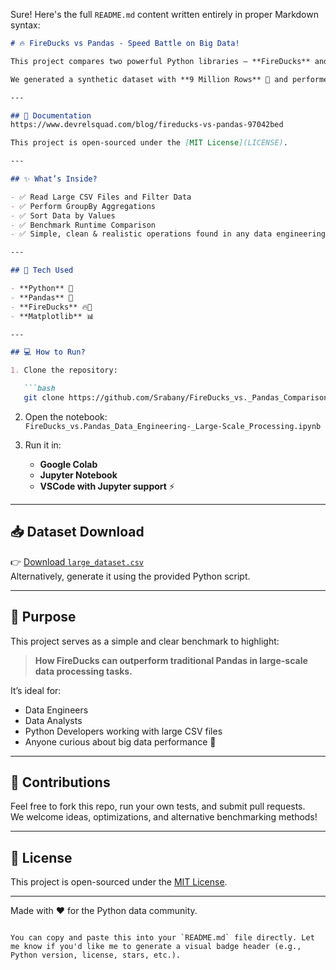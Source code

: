 Sure! Here's the full `README.md` content written entirely in proper Markdown syntax:

```markdown
# 🔥 FireDucks vs Pandas - Speed Battle on Big Data!

This project compares two powerful Python libraries — **FireDucks** and **Pandas** — in terms of performance when handling **large-scale datasets** 🚀.

We generated a synthetic dataset with **9 Million Rows** 📄 and performed commonly used operations in data workflows to measure speed and efficiency ⚡.

---

## 📜 Documentation
https://www.devrelsquad.com/blog/fireducks-vs-pandas-97042bed

This project is open-sourced under the [MIT License](LICENSE).

---

## ✨ What’s Inside?

- ✅ Read Large CSV Files and Filter Data  
- ✅ Perform GroupBy Aggregations  
- ✅ Sort Data by Values  
- ✅ Benchmark Runtime Comparison  
- ✅ Simple, clean & realistic operations found in any data engineering or analytics workflow 💻

---

## 🧰 Tech Used

- **Python** 🐍  
- **Pandas** 🐼  
- **FireDucks** 🔥🦆  
- **Matplotlib** 📊

---

## 💻 How to Run?

1. Clone the repository:

   ```bash
   git clone https://github.com/Srabany/FireDucks_vs._Pandas_Comparisons.git
   ```

2. Open the notebook:  
   `FireDucks_vs.Pandas_Data_Engineering-_Large-Scale_Processing.ipynb`

3. Run it in:
   - **Google Colab**  
   - **Jupyter Notebook**  
   - **VSCode with Jupyter support** ⚡

---

## 📥 Dataset Download

👉 [Download `large_dataset.csv`](https://drive.google.com/file/d/1IBiO9LpKTcJn9Vqvw2piwzQ4iPa90JS8/view)  
Alternatively, generate it using the provided Python script.

---

## 🎯 Purpose

This project serves as a simple and clear benchmark to highlight:

> **How FireDucks can outperform traditional Pandas in large-scale data processing tasks.**

It’s ideal for:

- Data Engineers  
- Data Analysts  
- Python Developers working with large CSV files  
- Anyone curious about big data performance 🚀

---

## 📌 Contributions

Feel free to fork this repo, run your own tests, and submit pull requests.  
We welcome ideas, optimizations, and alternative benchmarking methods!

---

## 📜 License

This project is open-sourced under the [MIT License](LICENSE).

---

Made with ❤️ for the Python data community.
```

You can copy and paste this into your `README.md` file directly. Let me know if you'd like me to generate a visual badge header (e.g., Python version, license, stars, etc.).
